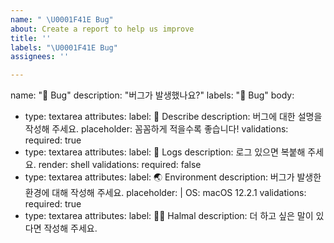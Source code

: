 ```yaml
---
name: " \U0001F41E Bug"
about: Create a report to help us improve
title: ''
labels: "\U0001F41E Bug"
assignees: ''

---
```


name: "🐞 Bug"
description: "버그가 발생했나요?"
labels: "🐞 Bug"
body:
  - type: textarea
    attributes:
      label: 🐞 Describe
      description: 버그에 대한 설명을 작성해 주세요.
      placeholder: 꼼꼼하게 적을수록 좋습니다!
    validations:
      required: true
  - type: textarea
    attributes:
      label: 📄 Logs
      description: 로그 있으면 복붙해 주세요.
      render: shell
    validations:
      required: false
  - type: textarea
    attributes:
      label: 🌏 Environment
      description: 버그가 발생한 환경에 대해 작성해 주세요.
      placeholder: |
        OS: macOS 12.2.1
    validations:
      required: true
  - type: textarea
    attributes:
      label: 🙋🏻 Halmal
      description: 더 하고 싶은 말이 있다면 작성해 주세요.
